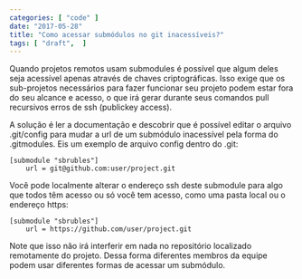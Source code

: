 ```yaml
---
categories: [ "code" ]
date: "2017-05-28"
title: "Como acessar submódulos no git inacessíveis?"
tags: [ "draft",  ]
---
```

Quando projetos remotos usam submodules é possível que algum deles seja acessível apenas através de chaves criptográficas. Isso exige que os sub-projetos necessários para fazer funcionar seu projeto podem estar fora do seu alcance e acesso, o que irá gerar durante seus comandos pull recursivos erros de ssh (publickey access).

A solução é ler a documentação e descobrir que é possível editar o arquivo .git/config para mudar a url de um submódulo inacessível pela forma do .gitmodules. Eis um exemplo de arquivo config dentro do .git:

    [submodule "sbrubles"]
    	url = git@github.com:user/project.git

Você pode localmente alterar o endereço ssh deste submodule para algo que todos têm acesso ou só você tem acesso, como uma pasta local ou o endereço https:

    [submodule "sbrubles"]
    	url = https://github.com/user/project.git

Note que isso não irá interferir em nada no repositório localizado remotamente do projeto. Dessa forma diferentes membros da equipe podem usar diferentes formas de acessar um submódulo.
